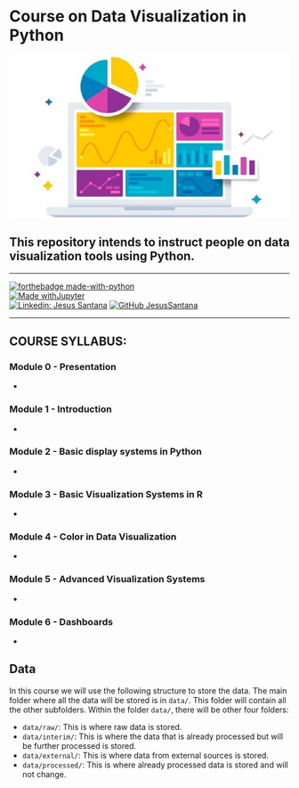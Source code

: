Course on Data Visualization in Python
======================================
![Data Visualiztion](visualizacion_datos_info_revista.jpg)

## This repository intends to instruct people on data visualization tools using Python.  
---  

[![forthebadge made-with-python](http://ForTheBadge.com/images/badges/made-with-python.svg)](https://www.python.org/)  
[![Made withJupyter](https://img.shields.io/badge/Made%20with-Jupyter-orange?style=for-the-badge&logo=Jupyter)](https://jupyter.org/try)  
[![Linkedin: Jesus Santana](https://img.shields.io/badge/-JesusSantana-blue?style=flat-square&logo=Linkedin&logoColor=white&link=https://www.linkedin.com/in/chus-santana/)](https://www.linkedin.com/in/chus-santana/) [![GitHub JesusSantana](https://img.shields.io/github/followers/jesussantana?label=follow&style=social)](https://github.com/jesussantana)   


---
## COURSE SYLLABUS: 

### Module 0 - Presentation 

- 

### Module 1 - Introduction

- 

### Module 2 - Basic display systems in Python

- 

### Module 3 - Basic Visualization Systems in R

- 


### Module 4 - Color in Data Visualization

- 
  
### Module 5 - Advanced Visualization Systems
- 

### Module 6 - Dashboards

- 

## Data

In this course we will use the following structure to store the data. The main folder where all the data will be stored is in `data/`. This folder will contain all the other subfolders. Within the folder `data/`, there will be other four folders:

- `data/raw/`: This is where raw data is stored.
- `data/interim/`: This is where the data that is already processed but will be further processed is stored.
- `data/external/`: This is where data from external sources is stored.
- `data/processed/`: This is where already processed data is stored and will not change.



